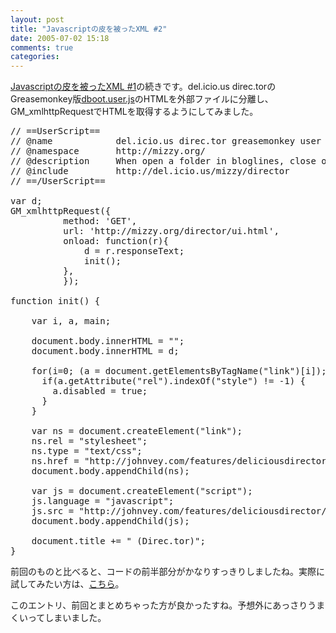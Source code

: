 ```yaml
---
layout: post
title: "Javascriptの皮を被ったXML #2"
date: 2005-07-02 15:18
comments: true
categories: 
---
```

<p class="entryBody">
<a href="http://mizzy.org/program/javaScriptOverXml01.html" target="_blank">Javascriptの皮を被ったXML #1</a>の続きです。del.icio.us direc.torのGreasemonkey版<a href="http://mizzy.org/js/dboot.user.js" target="_blank">dboot.user.js</a>のHTMLを外部ファイルに分離し、GM_xmlhttpRequestでHTMLを取得するようにしてみました。
</p>

<pre class="code">
// ==UserScript==
// @name            del.icio.us direc.tor greasemonkey user script
// @namespace       http://mizzy.org/
// @description     When open a folder in bloglines, close other folders.
// @include         http://del.icio.us/mizzy/director
// ==/UserScript==

var d;
GM_xmlhttpRequest({
		  method: 'GET',
		  url: 'http://mizzy.org/director/ui.html',
		  onload: function(r){
		      d = r.responseText;
		      init();
		  },
		  });

function init() {

	var i, a, main;

	document.body.innerHTML = "";
	document.body.innerHTML = d;
	
	for(i=0; (a = document.getElementsByTagName("link")[i]); i++) {
	  if(a.getAttribute("rel").indexOf("style") != -1) {
	    a.disabled = true;
	  }
	}
	
	var ns = document.createElement("link");
	ns.rel = "stylesheet";
	ns.type = "text/css";
	ns.href = "http://johnvey.com/features/deliciousdirector/d.css";
	document.body.appendChild(ns);
	
	var js = document.createElement("script");
	js.language = "javascript";
	js.src = "http://johnvey.com/features/deliciousdirector/d.js";
	document.body.appendChild(js);
	
	document.title += " (Direc.tor)";
}
</pre>

<p class="entryBody">
前回のものと比べると、コードの前半部分がかなりすっきりしましたね。実際に試してみたい方は、<a href="http://mizzy.org/js/dboot.mizzy.user.js" target="_blank">こちら</a>。
</p>

<p class="entryBody">
このエントリ、前回とまとめちゃった方が良かったすね。予想外にあっさりうまくいってしまいました。
</p>